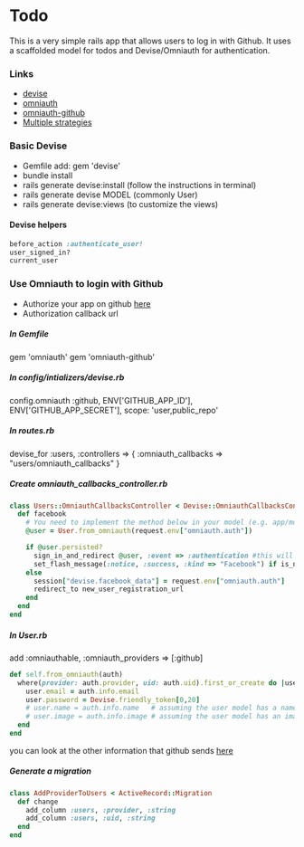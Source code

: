 # Todo

This is a very simple rails app that allows users to log in with Github. It uses a scaffolded model for todos and Devise/Omniauth for authentication.

### Links
* [devise](https://github.com/plataformatec/devise)
* [omniauth](https://github.com/plataformatec/devise/wiki/OmniAuth:-Overview)
* [omniauth-github](https://github.com/intridea/omniauth-github)
* [Multiple strategies](http://sourcey.com/rails-4-omniauth-using-devise-with-twitter-facebook-and-linkedin/)

### Basic Devise
* Gemfile add: gem 'devise'
* bundle install
* rails generate devise:install (follow the instructions in terminal)
* rails generate devise MODEL (commonly User)
* rails generate devise:views (to customize the views)

#### Devise helpers
```ruby
before_action :authenticate_user!
user_signed_in?
current_user
```

### Use Omniauth to login with Github
* Authorize your app on github [here](https://github.com/settings/applications/new)
* Authorization callback url

##### In Gemfile
gem 'omniauth'
gem 'omniauth-github'

##### In config/intializers/devise.rb
config.omniauth :github, ENV['GITHUB_APP_ID'], ENV['GITHUB_APP_SECRET'], scope: 'user,public_repo'

##### In routes.rb
devise_for :users, :controllers => { :omniauth_callbacks => "users/omniauth_callbacks" }

##### Create omniauth_callbacks_controller.rb

```ruby
class Users::OmniauthCallbacksController < Devise::OmniauthCallbacksController
  def facebook
    # You need to implement the method below in your model (e.g. app/models/user.rb)
    @user = User.from_omniauth(request.env["omniauth.auth"])

    if @user.persisted?
      sign_in_and_redirect @user, :event => :authentication #this will throw if @user is not activated
      set_flash_message(:notice, :success, :kind => "Facebook") if is_navigational_format?
    else
      session["devise.facebook_data"] = request.env["omniauth.auth"]
      redirect_to new_user_registration_url
    end
  end
end
```

##### In User.rb
add :omniauthable, :omniauth_providers => [:github]
```ruby
def self.from_omniauth(auth)
  where(provider: auth.provider, uid: auth.uid).first_or_create do |user|
    user.email = auth.info.email
    user.password = Devise.friendly_token[0,20]
    # user.name = auth.info.name   # assuming the user model has a name
    # user.image = auth.info.image # assuming the user model has an image
  end
end
```
you can look at the other information that github sends [here](https://github.com/intridea/omniauth/wiki/Auth-Hash-Schema)

##### Generate a migration
```ruby
class AddProviderToUsers < ActiveRecord::Migration
  def change
    add_column :users, :provider, :string
    add_column :users, :uid, :string
  end
end
```
